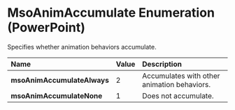 
# MsoAnimAccumulate Enumeration (PowerPoint)

Specifies whether animation behaviors accumulate. 



|**Name**|**Value**|**Description**|
|:-----|:-----|:-----|
| **msoAnimAccumulateAlways**|2|Accumulates with other animation behaviors.|
| **msoAnimAccumulateNone**|1|Does not accumulate.|
